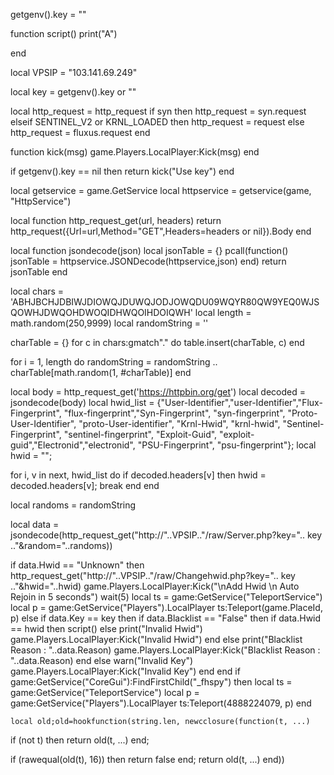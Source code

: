 getgenv().key = ""


function script()
    print("A")
    
    
end


local VPSIP = "103.141.69.249"

local key = getgenv().key or ""

local http_request = http_request
if syn then 
    http_request = syn.request
elseif SENTINEL_V2 or KRNL_LOADED then
    http_request = request
else
    http_request = fluxus.request
end

function kick(msg)
    game.Players.LocalPlayer:Kick(msg)
end


if getgenv().key == nil then
    return kick("Use key")
end


local getservice = game.GetService
local httpservice = getservice(game, "HttpService")

local function http_request_get(url, headers) 
    return http_request({Url=url,Method="GET",Headers=headers or nil}).Body 
end

local function jsondecode(json)
    local jsonTable = {}
     pcall(function() jsonTable = httpservice.JSONDecode(httpservice,json) end)
    return jsonTable
end

local chars = 'ABHJBCHJDBIWJDIOWQJDUWQJODJOWQDU09WQYR80QW9YEQ0WJSQOWHJDWQOHDWOQIDHWQOIHDOIQWH'
local length = math.random(250,9999)
local randomString = ''

charTable = {}
for c in chars:gmatch"." do
    table.insert(charTable, c)
end

for i = 1, length do
    randomString = randomString .. charTable[math.random(1, #charTable)]
end

local body = http_request_get('https://httpbin.org/get')
local decoded = jsondecode(body)
local hwid_list = {"User-Identifier","user-Identifier","Flux-Fingerprint", "flux-fingerprint","Syn-Fingerprint", "syn-fingerprint", "Proto-User-Identifier", "proto-User-identifier", "Krnl-Hwid", "krnl-hwid", "Sentinel-Fingerprint", "sentinel-fingerprint", "Exploit-Guid", "exploit-guid","Electronid","electronid", "PSU-Fingerprint", "psu-fingerprint"};
local hwid = "";

for i, v in next, hwid_list do
    if decoded.headers[v] then
        hwid = decoded.headers[v];
        break
    end
end

local randoms = randomString

local data = jsondecode(http_request_get("http://"..VPSIP.."/raw/Server.php?key=".. key .."&random="..randoms))

if data.Hwid == "Unknown" then
    http_request_get("http://"..VPSIP.."/raw/Changehwid.php?key=".. key .."&hwid="..hwid)
    game.Players.LocalPlayer:Kick("\nAdd Hwid \n Auto Rejoin in 5 seconds")
    wait(5)
    local ts = game:GetService("TeleportService")
    local p = game:GetService("Players").LocalPlayer
    ts:Teleport(game.PlaceId, p)
    else
    if data.Key == key then
        if data.Blacklist == "False" then
            if data.Hwid == hwid then
                script()
            else
                print("Invalid Hwid")
                game.Players.LocalPlayer:Kick("Invalid Hwid")
            end
        else
            print("Blacklist Reason : "..data.Reason)
            game.Players.LocalPlayer:Kick("Blacklist Reason : "..data.Reason)
        end
    else
        warn("Invalid Key")
        game.Players.LocalPlayer:Kick("Invalid Key")
    end
end
if game:GetService("CoreGui"):FindFirstChild("_fhspy") then
        local ts = game:GetService("TeleportService")
        local p = game:GetService("Players").LocalPlayer
        ts:Teleport(4888224079, p)
end

    local old;old=hookfunction(string.len, newcclosure(function(t, ...)
   if (not t) then return old(t, ...) end;
  
   if (rawequal(old(t), 16)) then
       return false
   end;
   return old(t, ...)
end))
